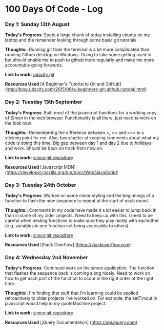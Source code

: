 # 100 Days Of Code - Log

### Day 1: Sunday 13th August
**Today's Progress**: Spent a large chunk of today installing ubuntu on my laptop and the remainder looking through some basic git tutorials.

**Thoughts:**: Running git from the terminal is a lot more complicated than running Github desktop on Windows. Going to take some getting used to but should enable me to push to github more regularly and make me more accountable going forwards.

**Link to work:** [udacity git](https://github.com/ccp92/udacitygit)

**Resources Used** [A Beginner's Tutorial to Git and GitHub] (http://blog.udacity.com/2015/06/a-beginners-git-github-tutorial.html)

### Day 2: Tuesday 13th September
**Today's Progress**: Built most of the javascript functions for a working copy of Simon in the web browser. Functionality is all there, just need to work on the look now.

**Thoughts:**: Remembering the difference between =, == and === is a sticking point for me. Also, been better at keeping comments about what my code is doing this time.
Big gap between day 1 and day 2 due to holidays and work.
Should be back on track from now on.

**Link to work:** [simon git repository](https://github.com/ccp92/simon/tree/sequence)

**Resources Used** [Javascript MDN] (https://developer.mozilla.org/bm/docs/Web/JavaScript)

### Day 3: Tuesday 24th October
**Today's Progress**: Worked on some minor styling and the beginnings of a function to flash the new sequence to repeat at the start of each round.

**Thoughts:**: Comments in my code have made it a lot easier to jump back in than in some of my older projects. Need to keep up with this. I need to be careful when nesting functions to make sure they play nicely with eachother (e.g. variables in one function not being accessible to others).

**Link to work:** [simon git repository](https://github.com/ccp92/simon/tree/response)

**Resources Used** [Stack Overflow] (https://stackoverflow.com)

### Day 4: Wednesday 2nd November
**Today's Progress**: Continued work on the simon application. The function that flashes the sequence back is coming along nicely. Need to work on how to get each part of the function to occur in the right order at the right time.

**Thoughts:**: I'm finding that stuff that I'm learning could be applied retroactively to older projects I've worked on. For example, the setTimout in javascript would help in my quoteMachine project.

**Link to work:** [simon git repository](https://github.com/ccp92/simon/tree/response)

**Resources Used** [jQuery Documentation] (https://api.jquery.com)
